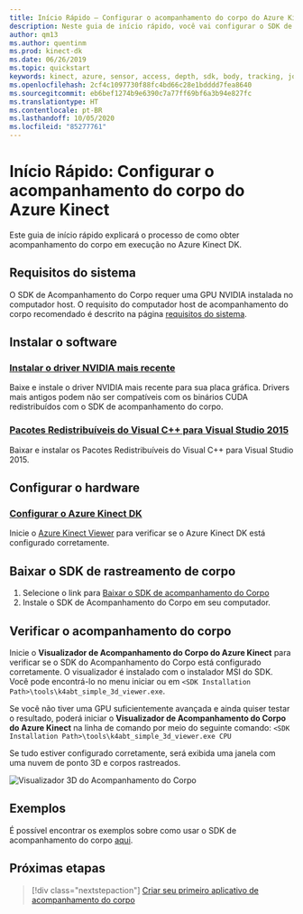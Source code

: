 ```yaml
---
title: Início Rápido – Configurar o acompanhamento do corpo do Azure Kinect
description: Neste guia de início rápido, você vai configurar o SDK de acompanhamento do corpo para o Azure Kinect.
author: qm13
ms.author: quentinm
ms.prod: kinect-dk
ms.date: 06/26/2019
ms.topic: quickstart
keywords: kinect, azure, sensor, access, depth, sdk, body, tracking, joint, setup, cuda, nvidia
ms.openlocfilehash: 2cf4c1097730f88fc4bd66c28e1bdddd7fea8640
ms.sourcegitcommit: eb6bef1274b9e6390c7a77ff69bf6a3b94e827fc
ms.translationtype: HT
ms.contentlocale: pt-BR
ms.lasthandoff: 10/05/2020
ms.locfileid: "85277761"
---
```

# <a name="quickstart-set-up-azure-kinect-body-tracking"></a>Início Rápido: Configurar o acompanhamento do corpo do Azure Kinect

Este guia de início rápido explicará o processo de como obter acompanhamento do corpo em execução no Azure Kinect DK.

## <a name="system-requirements"></a>Requisitos do sistema

O SDK de Acompanhamento do Corpo requer uma GPU NVIDIA instalada no computador host. O requisito do computador host de acompanhamento do corpo recomendado é descrito na página [requisitos do sistema](system-requirements.md).

## <a name="install-software"></a>Instalar o software

### <a name="install-the-latest-nvidia-driver"></a>[Instalar o driver NVIDIA mais recente](https://www.nvidia.com/Download/index.aspx?lang=en-us)

Baixe e instale o driver NVIDIA mais recente para sua placa gráfica. Drivers mais antigos podem não ser compatíveis com os binários CUDA redistribuídos com o SDK de acompanhamento do corpo.

### <a name="visual-c-redistributable-for-visual-studio-2015"></a>[Pacotes Redistribuíveis do Visual C++ para Visual Studio 2015](https://www.microsoft.com/en-us/download/details.aspx?id=48145)

Baixar e instalar os Pacotes Redistribuíveis do Visual C++ para Visual Studio 2015. 

## <a name="set-up-hardware"></a>Configurar o hardware

### <a name="set-up-azure-kinect-dk"></a>[Configurar o Azure Kinect DK](set-up-azure-kinect-dk.md)

Inicie o [Azure Kinect Viewer](azure-kinect-viewer.md) para verificar se o Azure Kinect DK está configurado corretamente.

## <a name="download-the-body-tracking-sdk"></a>Baixar o SDK de rastreamento de corpo
 
1. Selecione o link para [Baixar o SDK de acompanhamento do Corpo](body-sdk-download.md)
2. Instale o SDK de Acompanhamento do Corpo em seu computador.

## <a name="verify-body-tracking"></a>Verificar o acompanhamento do corpo

Inicie o **Visualizador de Acompanhamento do Corpo do Azure Kinect** para verificar se o SDK do Acompanhamento do Corpo está configurado corretamente. O visualizador é instalado com o instalador MSI do SDK. Você pode encontrá-lo no menu iniciar ou em `<SDK Installation Path>\tools\k4abt_simple_3d_viewer.exe`.

Se você não tiver uma GPU suficientemente avançada e ainda quiser testar o resultado, poderá iniciar o **Visualizador de Acompanhamento do Corpo do Azure Kinect** na linha de comando por meio do seguinte comando: `<SDK Installation Path>\tools\k4abt_simple_3d_viewer.exe CPU`

Se tudo estiver configurado corretamente, será exibida uma janela com uma nuvem de ponto 3D e corpos rastreados.


![Visualizador 3D do Acompanhamento do Corpo](./media/quickstarts/samples-simple3dviewer.png)

## <a name="examples"></a>Exemplos

É possível encontrar os exemplos sobre como usar o SDK de acompanhamento do corpo [aqui](https://github.com/microsoft/Azure-Kinect-Samples/tree/master/body-tracking-samples).

## <a name="next-steps"></a>Próximas etapas

> [!div class="nextstepaction"]
>[Criar seu primeiro aplicativo de acompanhamento do corpo](build-first-body-app.md)

